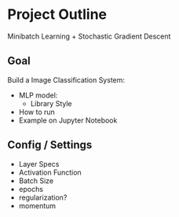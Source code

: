 # Project Outline

Minibatch Learning + Stochastic Gradient Descent

## Goal

Build a Image Classification System:

- MLP model:
  - Library Style
- How to run
- Example on Jupyter Notebook

## Config / Settings

- Layer Specs
- Activation Function
- Batch Size
- epochs
- regularization?
- momentum


